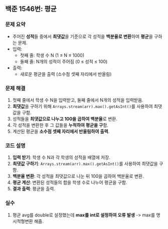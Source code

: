 ## 백준 1546번: 평균

### 문제 요약
- 주어진 **성적**들 중에서 **최댓값**을 기준으로 각 성적을 **백분율로 변환**하여 **평균**을 구하는 문제.
- 입력:
  - 첫째 줄: 학생 수 N (1 ≤ N ≤ 1000)
  - 둘째 줄: N개의 성적이 주어짐 (0 ≤ 성적 ≤ 100)
- 출력:
  - 새로운 평균을 출력 (소수점 셋째 자리에서 반올림)

### 문제 해결
1. 첫째 줄에서 학생 수 N을 입력받고, 둘째 줄에서 N개의 성적을 입력받음.
2. **최댓값**을 구하기 위해 `Arrays.stream(arr).max().getAsInt()`를 사용하여 최댓값을 구함.
3. 성적들을 **최댓값으로 나누고 100을 곱하여 백분율**로 변환.
4. 각 성적을 변환한 후 그 값들을 **누적하여 평균을 구**함.
5. 계산된 평균을 **소수점 셋째 자리에서 반올림하여 출력**.

### 코드 설명
1. **입력 받기**: 학생 수 N과 각 학생의 성적을 배열에 저장.
2. **최댓값 구하기**: `Arrays.stream(arr).max().getAsInt()`를 사용하여 최댓값을 구함.
3. **백분율 변환**: 각 성적을 최댓값으로 나눈 뒤 100을 곱하여 백분율로 변환.
4. **평균 계산**: 변환된 성적들의 합을 학생 수로 나누어 평균을 구함.
5. **결과 출력**: 평균을 출력.

### 실수
1. 평균 avg를 double로 설정했는데 **max를 int로 설정하여 오류 발생** -> max를 명시적형변환 해줌.
